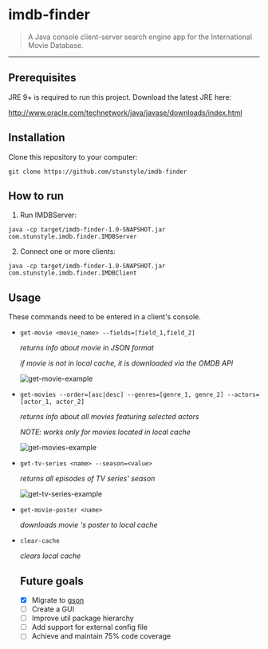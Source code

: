 # imdb-finder
> A Java console client-server search engine app for the International Movie Database.
<hr>

## Prerequisites
JRE 9+ is required to run this project.
Download the latest JRE here:

http://www.oracle.com/technetwork/java/javase/downloads/index.html
## Installation
Clone this repository to your computer:

`git clone https://github.com/stunstyle/imdb-finder`

## How to run
1. Run IMDBServer:


`java -cp target/imdb-finder-1.0-SNAPSHOT.jar com.stunstyle.imdb.finder.IMDBServer`

2. Connect one or more clients:


`java -cp target/imdb-finder-1.0-SNAPSHOT.jar com.stunstyle.imdb.finder.IMDBClient`

## Usage
These commands need to be entered in a client's console.
- `get-movie <movie_name> --fields=[field_1,field_2]`

   *returns info about movie in JSON format*
   
   *if movie is not in local cache, it is downloaded via the OMDB API*
   
   ![get-movie-example](assets/get-movie-example.png?raw=true "Example for get-movie")

- `get-movies --order=[asc|desc] --genres=[genre_1, genre_2] --actors=[actor_1, actor_2]`

   *returns info about all movies featuring selected actors*
   
   *NOTE: works only for movies located in local cache*
   
   ![get-movies-example](assets/get-movies-example.png?raw=true "Example for get-movies")
- `get-tv-series <name> --season=<value>`

   *returns all episodes of <name> TV series' <value> season*
  
   ![get-tv-series-example](assets/get-tv-series-example.png?raw=true "Example for get-tv-series")
- `get-movie-poster <name>`

   *downloads movie <name>'s poster to local cache*
- `clear-cache`

   *clears local cache*
   
   ## Future goals
   - [x] Migrate to [gson](https://github.com/google/gson)
   - [ ] Create a GUI
   - [ ] Improve util package hierarchy
   - [ ] Add support for external config file
   - [ ] Achieve and maintain 75% code coverage
